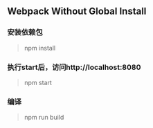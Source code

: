 ## Webpack Without Global Install

### 安装依赖包
> npm install

### 执行start后，访问http://localhost:8080
> npm start

### 编译
> npm run build
